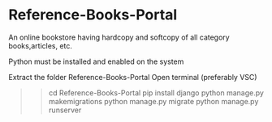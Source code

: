 # Reference-Books-Portal
An online bookstore having hardcopy and softcopy of all category books,articles, etc.


Python must be installed and enabled on the system

Extract the folder Reference-Books-Portal
Open terminal (preferably VSC)
>>cd Reference-Books-Portal
>>pip install django
>>python manage.py makemigrations
>>python manage.py migrate
>> python manage.py runserver
